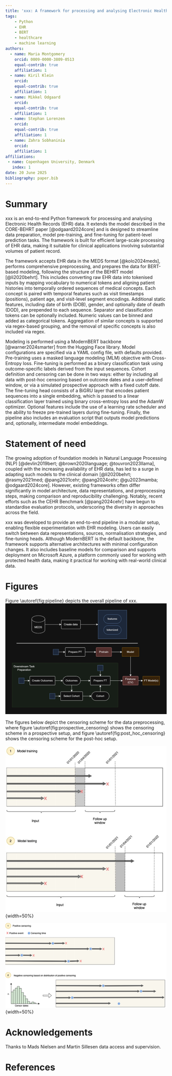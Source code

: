 ```yaml
---
title: 'xxx: A framework for processing and analysing Electronic Health Records (EHR) data using BERT-based models'
tags:
    - Python
    - EHR
    - BERT
    - healthcare
    - machine learning
authors:
  - name: Maria Montgomery
    orcid: 0009-0000-3809-0513
    equal-contrib: true
    affiliation: 1 
  - name: Kiril Klein
    orcid: 
    equal-contrib: true
    affiliation: 1 
  - name: Mikkel Odgaard
    orcid: 
    equal-contrib: true
    affiliation: 1 
  - name: Stephan Lorenzen
    orcid: 
    equal-contrib: true
    affiliation: 1 
  - name: Zahra Sobhaninia
    orcid: 
    affiliation: 1 
affiliations:
 - name: Copenhagen University, Denmark
   index: 1
date: 20 June 2025
bibliography: paper.bib
---
```


# Summary 
xxx is an end-to-end Python framework for processing and analysing Electronic Health Records (EHR) data. It extends the model described in the CORE-BEHRT paper [@odgaard2024core] and is designed to streamline data preparation, model pre-training, and fine-tuning for patient-level prediction tasks. The framework is built for efficient large-scale processing of EHR data, making it suitable for clinical applications involving substantial volumes of patient record. 

The framework accepts EHR data in the MEDS format [@kolo2024meds], performs comprehensive preprocessing, and prepares the data for BERT-based modeling, following the structure of the BEHRT model [@li2020behrt]. This includes converting raw EHR data into tokenised inputs by mapping vocabulary to numerical tokens and aligning patient histories into temporally ordered sequences of medical concepts. Each concept is paired with temporal features such as visit timestamps (positions), patient age, and visit-level segment encodings. Additional static features, including date of birth (DOB), gender, and optionally date of death (DOD), are prepended to each sequence. Separator and classification tokens can be optionally included. Numeric values can be binned and added as categorical tokens. Aggregation of similar concepts is supported via regex-based grouping, and the removal of specific concepts is also included via regex.

Modeling is performed using a ModernBERT backbone [@warner2024smarter] from the Hugging Face library. Model configurations are specified via a YAML config file, with defaults provided. Pre-training uses a masked language modeling (MLM) objective with Cross-Entropy loss. Fine-tuning is performed as a binary classification task using outcome-specific labels derived from the input sequences. Cohort definition and censoring can be done in two ways: either by including all data with post-hoc censoring based on outcome dates and a user-defined window, or via a simulated prospective approach with a fixed cutoff date. The fine-tuning head consists of a BiGRU layer that encodes patient sequences into a single embedding, which is passed to a linear classification layer trained using binary cross-entropy loss and the AdamW optimizer. Optional features include the use of a learning rate scheduler and the ability to freeze pre-trained layers during fine-tuning. Finally, the pipeline also includes an evaluation script that outputs model predictions and, optionally, intermediate model embeddings.

# Statement of need
The growing adoption of foundation models in Natural Language Processing (NLP) [@devlin2019bert; @brown2020language; @touvron2023llama], coupled with the increasing availability of EHR data, has led to a surge in adapting such models to the clinical domain [@li2020behrt; @rasmy2021med; @pang2021cehr; @pang2024cehr; @gu2023mamba; @odgaard2024core]. However, existing frameworks often differ significantly in model architecture, data representations, and preprocessing steps, making comparison and reproducibility challenging. Notably, recent efforts such as the CEHR Benchmark [@pang2024cehr] have begun to standardise evaluation protocols, underscoring the diversity in approaches across the field.

xxx was developed to provide an end-to-end pipeline in a modular setup, enabling flexible experimentation with EHR modeling. Users can easily switch between data representations, sources, normalisation strategies, and fine-tuning heads. Although ModernBERT is the default backbone, the framework supports alternative architectures with minimal configuration changes. It also includes baseline models for comparison and supports deployment on Microsoft Azure, a platform commonly used for working with protected health data, making it practical for working with real-world clinical data.

# Figures
Figure \autoref{fig:pipeline} depicts the overall pipeline of xxx. 
![The xxx pipeline.\label{fig:pipeline}](../docs/COREBEHRT_overview_dark.jpg)

The figures below depict the censoring scheme for the data preprocessing, where figure \autoref{fig:prospective_censoring} shows the censoring scheme in a prospective setup, and figure \autoref{fig:post_hoc_censoring} shows the censoring scheme for the post-hoc setup. 

![Censoring in the simulated prospective setup.\label{fig:prospective_censoring}](../docs/COREBEHRT_simulated_prospective.jpg){width=50%}

![Censoring in the post-hoc setup.\label{fig:post_hoc_censoring}](../docs/COREBEHRT_post_hoc_censoring.jpg){width=50%}

# Acknowledgements
Thanks to Mads Nielsen and Martin Sillesen data access and supervision. 

# References